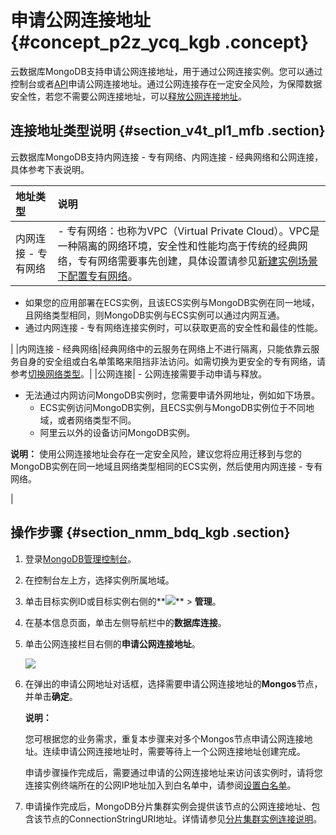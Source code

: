 # 申请公网连接地址 {#concept_p2z_ycq_kgb .concept}

云数据库MongoDB支持申请公网连接地址，用于通过公网连接实例。您可以通过控制台或者[API](../intl.zh-CN/API参考/实例管理/AllocatePublicNetworkAddress.md#)申请公网连接地址。通过公网连接存在一定安全风险，为保障数据安全性，若您不需要公网连接地址，可以[释放公网连接地址](../intl.zh-CN/用户指南/管理网络连接类型/释放公网连接地址.md#)。

## 连接地址类型说明 {#section_v4t_pl1_mfb .section}

云数据库MongoDB支持内网连接 - 专有网络、内网连接 - 经典网络和公网连接，具体参考下表说明。

|地址类型|说明|
|:---|:-|
|内网连接 - 专有网络| -   专有网络：也称为VPC（Virtual Private Cloud）。VPC是一种隔离的网络环境，安全性和性能均高于传统的经典网络，专有网络需要事先创建，具体设置请参见[新建实例场景下配置专有网络](../intl.zh-CN/用户指南/管理网络连接类型/新建实例场景下配置专有网络.md#)。
-   如果您的应用部署在ECS实例，且该ECS实例与MongoDB实例在同一地域，且网络类型相同，则MongoDB实例与ECS实例可以通过内网互通。
-   通过内网连接 - 专有网络连接实例时，可以获取更高的安全性和最佳的性能。

 |
|内网连接 - 经典网络|经典网络中的云服务在网络上不进行隔离，只能依靠云服务自身的安全组或白名单策略来阻挡非法访问。如需切换为更安全的专有网络，请参考[切换网络类型](../intl.zh-CN/用户指南/管理网络连接类型/切换实例网络类型.md#)。|
|公网连接| -   公网连接需要手动申请与释放。
-   无法通过内网访问MongoDB实例时，您需要申请外网地址，例如如下场景。
    -   ECS实例访问MongoDB实例，且ECS实例与MongoDB实例位于不同地域，或者网络类型不同。
    -   阿里云以外的设备访问MongoDB实例。

 **说明：** 使用公网连接地址会存在一定安全风险，建议您将应用迁移到与您的MongoDB实例在同一地域且网络类型相同的ECS实例，然后使用内网连接 - 专有网络。

 |

## 操作步骤 {#section_nmm_bdq_kgb .section}

1.  登录[MongoDB管理控制台](https://mongodb.console.aliyun.com/)。
2.  在控制台左上方，选择实例所属地域。
3.  单击目标实例ID或目标实例右侧的**![](http://static-aliyun-doc.oss-cn-hangzhou.aliyuncs.com/assets/img/6723/154719123313851_zh-CN.png)** \> **管理**。
4.  在基本信息页面，单击左侧导航栏中的**数据库连接**。
5.  单击公网连接栏目右侧的**申请公网连接地址**。

    ![](http://static-aliyun-doc.oss-cn-hangzhou.aliyuncs.com/assets/img/23846/154719123337037_zh-CN.png)

6.  在弹出的申请公网地址对话框，选择需要申请公网连接地址的**Mongos**节点，并单击**确定**。

    **说明：** 

    您可根据您的业务需求，重复本步骤来对多个Mongos节点申请公网连接地址。连续申请公网连接地址时，需要等待上一个公网连接地址创建完成。

    申请步骤操作完成后，需要通过申请的公网连接地址来访问该实例时，请将您连接实例终端所在的公网IP地址加入到白名单中，请参阅[设置白名单](intl.zh-CN/分片集群快速入门/设置白名单.md#)。

7.  申请操作完成后，MongoDB分片集群实例会提供该节点的公网连接地址、包含该节点的ConnectionStringURI地址。详情请参见[分片集群实例连接说明](intl.zh-CN/分片集群快速入门/连接实例/分片集群实例连接说明.md#)。

